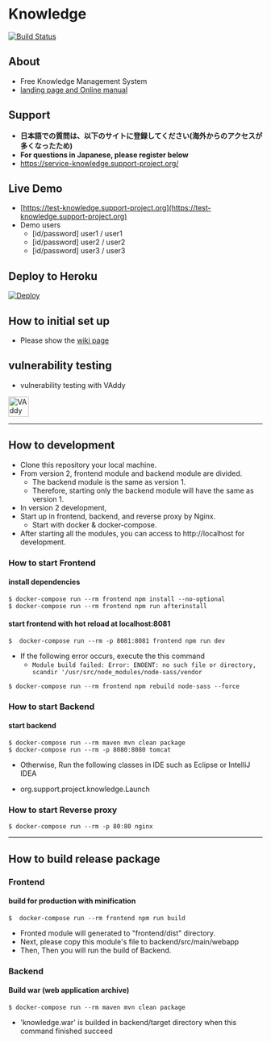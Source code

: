 # Knowledge

[![Build Status](https://travis-ci.org/support-project/knowledge.svg?branch=master)](https://travis-ci.org/support-project/knowledge)


## About
- Free Knowledge Management System
- [landing page and Online manual](https://information-knowledge.support-project.org/)

## Support
- **日本語での質問は、以下のサイトに登録してください(海外からのアクセスが多くなったため)**
- **For questions in Japanese, please register below**
- https://service-knowledge.support-project.org/

## Live Demo
- [https://test-knowledge.support-project.org](https://test-knowledge.support-project.org)
- Demo users
   - [id/password] user1 / user1
   - [id/password] user2 / user2
   - [id/password] user3 / user3

## Deploy to Heroku

[![Deploy](https://www.herokucdn.com/deploy/button.svg)](https://heroku.com/deploy?template=https://github.com/support-project/knowledge)

## How to initial set up
- Please show the [wiki page](https://github.com/support-project/knowledge/wiki)

## vulnerability testing
- vulnerability testing with VAddy
<a href="https://vaddy.net/" target="_blank">
<img alt="VAddy logo" src="https://raw.github.com/wiki/support-project/knowledge/assets/images/VAddy_logo_b.png" height="40" /></a>


-------


## How to development

- Clone this repository your local machine.
- From version 2, frontend module and backend module are divided.
   - The backend module is the same as version 1.
   - Therefore, starting only the backend module will have the same as version 1.
- In version 2 development,
- Start up in frontend, backend, and reverse proxy by Nginx.
   - Start with docker & docker-compose.
- After starting all the modules, you can access to http://localhost for development.

### How to start Frontend

#### install dependencies

```
$ docker-compose run --rm frontend npm install --no-optional
$ docker-compose run --rm frontend npm run afterinstall
```

#### start frontend with hot reload at localhost:8081

```
$  docker-compose run --rm -p 8081:8081 frontend npm run dev
```

- If the following error occurs, execute the this command
   - `Module build failed: Error: ENOENT: no such file or directory, scandir '/usr/src/node_modules/node-sass/vendor`

```
$ docker-compose run --rm frontend npm rebuild node-sass --force
```

### How to start Backend

#### start backend 

```
$ docker-compose run --rm maven mvn clean package
$ docker-compose run --rm -p 8080:8080 tomcat
```

- Otherwise, Run the following classes in IDE such as Eclipse or IntelliJ IDEA

- org.support.project.knowledge.Launch

### How to start Reverse proxy

```
$ docker-compose run --rm -p 80:80 nginx 
```


-------


## How to build release package

### Frontend

#### build for production with minification

```
$  docker-compose run --rm frontend npm run build
```

- Fronted module will generated to "frontend/dist" directory.
- Next, please copy this module's file to backend/src/main/webapp
- Then, Then you will run the build of Backend.

### Backend

#### Build war (web application archive)

```
$ docker-compose run --rm maven mvn clean package
```

- 'knowledge.war' is builded in backend/target directory when this command finished succeed



